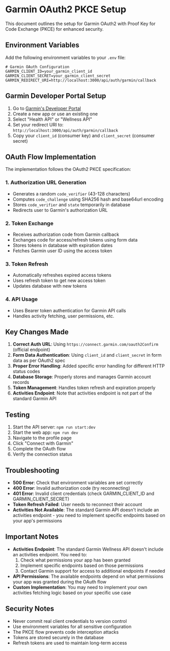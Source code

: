 # Garmin OAuth2 PKCE Setup

This document outlines the setup for Garmin OAuth2 with Proof Key for Code Exchange (PKCE) for enhanced security.

## Environment Variables

Add the following environment variables to your `.env` file:

```env
# Garmin OAuth Configuration
GARMIN_CLIENT_ID=your_garmin_client_id
GARMIN_CLIENT_SECRET=your_garmin_client_secret
GARMIN_REDIRECT_URI=http://localhost:3000/api/auth/garmin/callback
```

## Garmin Developer Portal Setup

1. Go to [Garmin's Developer Portal](https://developer.garmin.com/)
2. Create a new app or use an existing one
3. Select "Health API" or "Wellness API"
4. Set your redirect URI to: `http://localhost:3000/api/auth/garmin/callback`
5. Copy your `client_id` (consumer key) and `client_secret` (consumer secret)

## OAuth Flow Implementation

The implementation follows the OAuth2 PKCE specification:

### 1. Authorization URL Generation

- Generates a random `code_verifier` (43-128 characters)
- Computes `code_challenge` using SHA256 hash and base64url encoding
- Stores `code_verifier` and `state` temporarily in database
- Redirects user to Garmin's authorization URL

### 2. Token Exchange

- Receives authorization code from Garmin callback
- Exchanges code for access/refresh tokens using form data
- Stores tokens in database with expiration dates
- Fetches Garmin user ID using the access token

### 3. Token Refresh

- Automatically refreshes expired access tokens
- Uses refresh token to get new access token
- Updates database with new tokens

### 4. API Usage

- Uses Bearer token authentication for Garmin API calls
- Handles activity fetching, user permissions, etc.

## Key Changes Made

1. **Correct Auth URL**: Using `https://connect.garmin.com/oauth2Confirm` (official endpoint)
2. **Form Data Authentication**: Using `client_id` and `client_secret` in form data as per OAuth2 spec
3. **Proper Error Handling**: Added specific error handling for different HTTP status codes
4. **Database Storage**: Properly stores and manages Garmin account records
5. **Token Management**: Handles token refresh and expiration properly
6. **Activities Endpoint**: Note that activities endpoint is not part of the standard Garmin API

## Testing

1. Start the API server: `npm run start:dev`
2. Start the web app: `npm run dev`
3. Navigate to the profile page
4. Click "Connect with Garmin"
5. Complete the OAuth flow
6. Verify the connection status

## Troubleshooting

- **500 Error**: Check that environment variables are set correctly
- **400 Error**: Invalid authorization code (try reconnecting)
- **401 Error**: Invalid client credentials (check GARMIN_CLIENT_ID and GARMIN_CLIENT_SECRET)
- **Token Refresh Failed**: User needs to reconnect their account
- **Activities Not Available**: The standard Garmin API doesn't include an activities endpoint - you need to implement specific endpoints based on your app's permissions

## Important Notes

- **Activities Endpoint**: The standard Garmin Wellness API doesn't include an activities endpoint. You need to:
  1. Check what permissions your app has been granted
  2. Implement specific endpoints based on those permissions
  3. Contact Garmin support for access to additional endpoints if needed
- **API Permissions**: The available endpoints depend on what permissions your app was granted during the OAuth flow
- **Custom Implementation**: You may need to implement your own activities fetching logic based on your specific use case

## Security Notes

- Never commit real client credentials to version control
- Use environment variables for all sensitive configuration
- The PKCE flow prevents code interception attacks
- Tokens are stored securely in the database
- Refresh tokens are used to maintain long-term access
